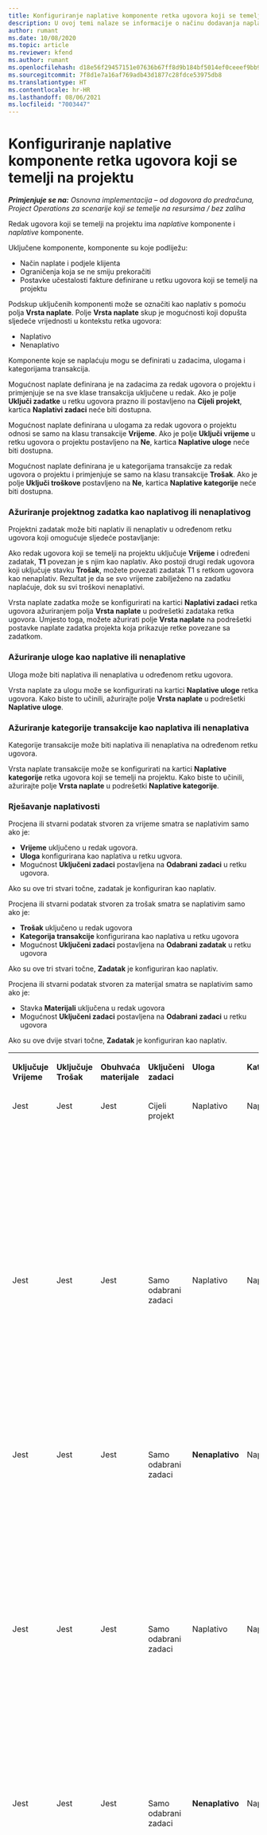 ```yaml
---
title: Konfiguriranje naplative komponente retka ugovora koji se temelji na projektu
description: U ovoj temi nalaze se informacije o načinu dodavanja naplatnih komponenti u retke ugovora u projektnim operacijama.
author: rumant
ms.date: 10/08/2020
ms.topic: article
ms.reviewer: kfend
ms.author: rumant
ms.openlocfilehash: d18e56f29457151e07636b67ff8d9b184bf5014ef0ceeef9bb9d322672be4335
ms.sourcegitcommit: 7f8d1e7a16af769adb43d1877c28fdce53975db8
ms.translationtype: HT
ms.contentlocale: hr-HR
ms.lasthandoff: 08/06/2021
ms.locfileid: "7003447"
---
```

# <a name="configure-chargeable-components-of-a-project-based-contract-line"></a>Konfiguriranje naplative komponente retka ugovora koji se temelji na projektu

_**Primjenjuje se na:** Osnovna implementacija – od dogovora do predračuna, Project Operations za scenarije koji se temelje na resursima / bez zaliha_

Redak ugovora koji se temelji na projektu ima *naplative* komponente i *naplative* komponente.

Uključene komponente, komponente su koje podliježu:

  - Način naplate i podjele klijenta
  - Ograničenja koja se ne smiju prekoračiti 
  - Postavke učestalosti fakture definirane u retku ugovora koji se temelji na projektu

Podskup uključenih komponenti može se označiti kao naplativ s pomoću polja **Vrsta naplate**. Polje **Vrsta naplate** skup je mogućnosti koji dopušta sljedeće vrijednosti u kontekstu retka ugovora:

  - Naplativo
  - Nenaplativo

Komponente koje se naplaćuju mogu se definirati u zadacima, ulogama i kategorijama transakcija.

Mogućnost naplate definirana je na zadacima za redak ugovora o projektu i primjenjuje se na sve klase transakcija uključene u redak. Ako je polje **Uključi zadatke** u retku ugovora prazno ili postavljeno na **Cijeli projekt**, kartica **Naplativi zadaci** neće biti dostupna.

Mogućnost naplate definirana u ulogama za redak ugovora o projektu odnosi se samo na klasu transakcije **Vrijeme**. Ako je polje **Uključi vrijeme** u retku ugovora o projektu postavljeno na **Ne**, kartica **Naplative uloge** neće biti dostupna.

Mogućnost naplate definirana je u kategorijama transakcije za redak ugovora o projektu i primjenjuje se samo na klasu transakcije **Trošak**. Ako je polje **Uključi troškove** postavljeno na **Ne**, kartica **Naplative kategorije** neće biti dostupna.

### <a name="update-a-project-task-as-chargeable-or-non-chargeable"></a>Ažuriranje projektnog zadatka kao naplativog ili nenaplativog

Projektni zadatak može biti naplativ ili nenaplativ u određenom retku ugovora koji omogućuje sljedeće postavljanje:

Ako redak ugovora koji se temelji na projektu uključuje **Vrijeme** i određeni zadatak, **T1** povezan je s njim kao naplativ. Ako postoji drugi redak ugovora koji uključuje stavku **Trošak**, možete povezati zadatak T1 s retkom ugovora kao nenaplativ. Rezultat je da se svo vrijeme zabilježeno na zadatku naplaćuje, dok su svi troškovi nenaplativi.

Vrsta naplate zadatka može se konfigurirati na kartici **Naplativi zadaci** retka ugovora ažuriranjem polja **Vrsta naplate** u podrešetki zadataka retka ugovora. Umjesto toga, možete ažurirati polje **Vrsta naplate** na podrešetki postavke naplate zadatka projekta koja prikazuje retke povezane sa zadatkom.

### <a name="update-a-role-as-chargeable-or-non-chargeable"></a>Ažuriranje uloge kao naplative ili nenaplative

Uloga može biti naplativa ili nenaplativa u određenom retku ugovora.

Vrsta naplate za ulogu može se konfigurirati na kartici **Naplative uloge** retka ugovora. Kako biste to učinili, ažurirajte polje **Vrsta naplate** u podrešetki **Naplative uloge**.

### <a name="update-a-transaction-category-as-chargeable-or-non-chargeable"></a>Ažuriranje kategorije transakcije kao naplativa ili nenaplativa

Kategorije transakcije može biti naplativa ili nenaplativa na određenom retku ugovora.

Vrsta naplate transakcije može se konfigurirati na kartici **Naplative kategorije** retka ugovora koji se temelji na projektu. Kako biste to učinili, ažurirajte polje **Vrsta naplate** u podrešetki **Naplative kategorije**.

### <a name="resolve-chargeability"></a>Rješavanje naplativosti

Procjena ili stvarni podatak stvoren za vrijeme smatra se naplativim samo ako je:

   - **Vrijeme** uključeno u redak ugovora.
   - **Uloga** konfigurirana kao naplativa u retku ugvora.
   - Mogućnost **Uključeni zadaci** postavljena na **Odabrani zadaci** u retku ugovora.
 
 Ako su ove tri stvari točne, zadatak je konfiguriran kao naplativ. 

Procjena ili stvarni podatak stvoren za trošak smatra se naplativim samo ako je:

   - **Trošak** uključeno u redak ugovora
   - **Kategorija transakcije** konfigurirana kao naplativa u retku ugovora
   - Mogućnost **Uključeni zadaci** postavljena na **Odabrani zadatak** u retku ugovora
  
 Ako su ove tri stvari točne, **Zadatak** je konfiguriran kao naplativ. 

Procjena ili stvarni podatak stvoren za materijal smatra se naplativim samo ako je:

   - Stavka **Materijali** uključena u redak ugovora
   - Mogućnost **Uključeni zadaci** postavljena na **Odabrani zadaci** u retku ugovora

Ako su ove dvije stvari točne, **Zadatak** je konfiguriran kao naplativ. 

<table border="0" cellspacing="0" cellpadding="0">
    <tbody>
        <tr>
            <td width="70" valign="top">
                <p>
                    <strong>Uključuje Vrijeme</strong>
                </p>
            </td>
            <td width="78" valign="top">
                <p>
                    <strong>Uključuje Trošak</strong>
                    <strong></strong>
                </p>
            </td>
            <td width="63" valign="top">
                <p>
                    <strong>Obuhvaća materijale</strong>
                    <strong></strong>
                </p>
            </td>
            <td width="75" valign="top">
                <p>
                    <strong>Uključeni zadaci</strong>
                    <strong></strong>
                </p>
            </td>
            <td width="65" valign="top">
                <p>
                    <strong>Uloga</strong>
                    <strong></strong>
                </p>
            </td>
            <td width="70" valign="top">
                <p>
                    <strong>Kategorija</strong>
                    <strong></strong>
                </p>
            </td>
            <td width="65" valign="top">
                <p>
                    <strong>Zadatak</strong>
                    <strong></strong>
                </p>
            </td>
            <td width="350" valign="top">
                <p>
                    <strong>Učinak naplativosti</strong>
                </p>
            </td>
        </tr>
        <tr>
            <td width="70" valign="top">
                <p>
Jest </p>
            </td>
            <td width="78" valign="top">
                <p>
Jest </p>
            </td>
            <td width="63" valign="top">
                <p>
Jest </p>
            </td>
            <td width="75" valign="top">
                <p>
Cijeli projekt </p>
            </td>
            <td width="65" valign="top">
                <p>
Naplativo </p>
            </td>
            <td width="70" valign="top">
                <p>
Naplativo </p>
            </td>
            <td width="65" valign="top">
                <p>
Nije moguće postaviti </p>
            </td>
            <td width="350" valign="top">
                <p>
Naplata za stvarno vrijeme: <strong>Naplativo</strong>
                </p>
                <p>
Vrsta naplate stvarnog troška: <strong>Naplativo</strong>
                </p>
                <p>
Vrsta naplate stvarnog materijala: <strong>Naplativo</strong>
                </p>
            </td>
        </tr>
        <tr>
            <td width="70" valign="top">
                <p>
Jest </p>
            </td>
            <td width="78" valign="top">
                <p>
Jest </p>
            </td>
            <td width="63" valign="top">
                <p>
Jest </p>
            </td>
            <td width="75" valign="top">
                <p>
Samo odabrani zadaci </p>
            </td>
            <td width="65" valign="top">
                <p>
Naplativo </p>
            </td>
            <td width="70" valign="top">
                <p>
Naplativo </p>
            </td>
            <td width="65" valign="top">
                <p>
Naplativo </p>
            </td>
            <td width="350" valign="top">
                <p>
Naplata za stvarno vrijeme: <strong>Naplativo</strong>
                </p>
                <p>
Vrsta naplate stvarnog troška: <strong>Naplativo</strong>
                </p>
                <p>
Vrsta naplate stvarnog materijala: <strong>Naplativo</strong>
                </p>
            </td>
        </tr>
        <tr>
            <td width="70" valign="top">
                <p>
Jest </p>
            </td>
            <td width="78" valign="top">
                <p>
Jest </p>
            </td>
            <td width="63" valign="top">
                <p>
Jest </p>
            </td>
            <td width="75" valign="top">
                <p>
Samo odabrani zadaci </p>
            </td>
            <td width="65" valign="top">
                <p>
                    <strong>Nenaplativo</strong>
                </p>
            </td>
            <td width="70" valign="top">
                <p>
Naplativo </p>
            </td>
            <td width="65" valign="top">
                <p>
Naplativo </p>
            </td>
            <td width="350" valign="top">
                <p>
Naplata stvarnog vremena: <strong>Nenaplativo</strong>
                </p>
                <p>
Vrsta naplate na stvarnom trošku: Naplativo </p>
                <p>
Vrsta naplate stvarnog materijala: Naplativo </p>
            </td>
        </tr>
        <tr>
            <td width="70" valign="top">
                <p>
Jest </p>
            </td>
            <td width="78" valign="top">
                <p>
Jest </p>
            </td>
            <td width="63" valign="top">
                <p>
Jest </p>
            </td>
            <td width="75" valign="top">
                <p>
Samo odabrani zadaci </p>
            </td>
            <td width="65" valign="top">
                <p>
Naplativo </p>
            </td>
            <td width="70" valign="top">
                <p>
Naplativo </p>
            </td>
            <td width="65" valign="top">
                <p>
                    <strong>Nenaplativo</strong>
                </p>
            </td>
            <td width="350" valign="top">
                <p>
Naplata stvarnog vremena: <strong>Nenaplativo</strong>
                </p>
                <p>
Vrsta naplate stvarnog troška: <strong>Nenaplativo</strong>
                </p>
                <p>
Vrsta naplate stvarnog materijala: <strong>Nenaplativo</strong>
                </p>
            </td>
        </tr>
        <tr>
            <td width="70" valign="top">
                <p>
Jest </p>
            </td>
            <td width="78" valign="top">
                <p>
Jest </p>
            </td>
            <td width="63" valign="top">
                <p>
Jest </p>
            </td>
            <td width="75" valign="top">
                <p>
Samo odabrani zadaci </p>
            </td>
            <td width="65" valign="top">
                <p>
                    <strong>Nenaplativo</strong>
                </p>
            </td>
            <td width="70" valign="top">
                <p>
Naplativo </p>
            </td>
            <td width="65" valign="top">
                <p>
                    <strong>Nenaplativo</strong>
                </p>
            </td>
            <td width="350" valign="top">
                <p>
Naplata stvarnog vremena: <strong>Nenaplativo</strong>
                </p>
                <p>
Vrsta naplate stvarnog troška: <strong>Nenaplativo</strong>
                </p>
                <p>
Vrsta naplate stvarnog materijala: <strong> Nenaplativo</strong>
                </p>
            </td>
        </tr>
        <tr>
            <td width="70" valign="top">
                <p>
Jest </p>
            </td>
            <td width="78" valign="top">
                <p>
Jest </p>
            </td>
            <td width="63" valign="top">
                <p>
Jest </p>
            </td>
            <td width="75" valign="top">
                <p>
Samo odabrani zadaci </p>
            </td>
            <td width="65" valign="top">
                <p>
                    <strong>Nenaplativo</strong>
                </p>
            </td>
            <td width="70" valign="top">
                <p>
                    <strong>Nenaplativo</strong>
                </p>
            </td>
            <td width="65" valign="top">
                <p>
Naplativo </p>
            </td>
            <td width="350" valign="top">
                <p>
Naplata stvarnog vremena: <strong>Nenaplativo</strong>
                </p>
                <p>
Vrsta naplate stvarnog troška: <strong>Nenaplativo</strong>
                </p>
                <p>
Vrsta naplate stvarnog materijala: Naplativo </p>
            </td>
        </tr>
        <tr>
            <td width="70" valign="top">
                <p>
                    <strong>No</strong>
                </p>
            </td>
            <td width="78" valign="top">
                <p>
Jest </p>
            </td>
            <td width="63" valign="top">
                <p>
Jest </p>
            </td>
            <td width="75" valign="top">
                <p>
Cijeli projekt </p>
            </td>
            <td width="65" valign="top">
                <p>
Nije moguće postaviti </p>
            </td>
            <td width="70" valign="top">
                <p>
                    <strong>Naplativo</strong>
                </p>
            </td>
            <td width="65" valign="top">
                <p>
Nije moguće postaviti </p>
            </td>
            <td width="350" valign="top">
                <p>
Naplata stvarnog vremena: <strong>Nenaplativo</strong>
                </p>
                <p>
Vrsta naplate na stvarnom trošku: Naplativo </p>
                <p>
Vrsta naplate stvarnog materijala: Naplativo </p>
            </td>
        </tr>
        <tr>
            <td width="70" valign="top">
                <p>
                    <strong>No</strong>
                </p>
            </td>
            <td width="78" valign="top">
                <p>
Jest </p>
            </td>
            <td width="63" valign="top">
                <p>
Jest </p>
            </td>
            <td width="75" valign="top">
                <p>
Cijeli projekt </p>
            </td>
            <td width="65" valign="top">
                <p>
Nije moguće postaviti </p>
            </td>
            <td width="70" valign="top">
                <p>
                    <strong>Nenaplativo</strong>
                </p>
            </td>
            <td width="65" valign="top">
                <p>
Nije moguće postaviti </p>
            </td>
            <td width="350" valign="top">
                <p>
Naplata stvarnog vremena: <strong>Nenaplativo</strong>
                </p>
                <p>
Vrsta naplate stvarnog troška: <strong> Nenaplativo</strong>
                </p>
                <p>
Vrsta naplate stvarnog materijala: Naplativo </p>
            </td>
        </tr>
        <tr>
            <td width="70" valign="top">
                <p>
Jest </p>
            </td>
            <td width="78" valign="top">
                <p>
                    <strong>No</strong>
                </p>
            </td>
            <td width="63" valign="top">
                <p>
Jest </p>
            </td>
            <td width="75" valign="top">
                <p>
Cijeli projekt </p>
            </td>
            <td width="65" valign="top">
                <p>
Naplativo </p>
            </td>
            <td width="70" valign="top">
                <p>
Nije moguće postaviti </p>
            </td>
            <td width="65" valign="top">
                <p>
Nije moguće postaviti </p>
            </td>
            <td width="350" valign="top">
                <p>
Naplata za stvarno vrijeme: Naplativo </p>
                <p>
Vrsta naplate stvarnog troška:<strong> Nenaplativo</strong>
                </p>
                <p>
Vrsta naplate stvarnog materijala: Naplativo </p>
            </td>
        </tr>
        <tr>
            <td width="70" valign="top">
                <p>
Jest </p>
            </td>
            <td width="78" valign="top">
                <p>
                    <strong>No</strong>
                </p>
            </td>
            <td width="63" valign="top">
                <p>
Jest </p>
            </td>
            <td width="75" valign="top">
                <p>
Cijeli projekt </p>
            </td>
            <td width="65" valign="top">
                <p>
                    <strong>Nenaplativo</strong>
                </p>
            </td>
            <td width="70" valign="top">
                <p>
Nije moguće postaviti </p>
            </td>
            <td width="65" valign="top">
                <p>
Nije moguće postaviti </p>
            </td>
            <td width="350" valign="top">
                <p>
Naplata stvarnog vremena: <strong>Nenaplativo </strong>
                </p>
                <p>
Vrsta naplate stvarnog troška:<strong> Nenaplativo</strong>
                </p>
                <p>
Vrsta naplate stvarnog materijala: Naplativo </p>
            </td>
        </tr>
        <tr>
            <td width="70" valign="top">
                <p>
Jest </p>
            </td>
            <td width="78" valign="top">
                <p>
Jest </p>
            </td>
            <td width="63" valign="top">
                <p>
                    <strong>No</strong>
                </p>
            </td>
            <td width="75" valign="top">
                <p>
Cijeli projekt </p>
            </td>
            <td width="65" valign="top">
                <p>
Naplativo </p>
            </td>
            <td width="70" valign="top">
                <p>
Naplativo </p>
            </td>
            <td width="65" valign="top">
                <p>
Nije moguće postaviti </p>
            </td>
            <td width="350" valign="top">
                <p>
Naplata za stvarno vrijeme: Naplativo </p>
                <p>
Vrsta naplate na stvarnom trošku: Naplativo </p>
                <p>
Vrsta naplate stvarnog materijala: <strong> Nenaplativo</strong>
                </p>
            </td>
        </tr>
        <tr>
            <td width="70" valign="top">
                <p>
Jest </p>
            </td>
            <td width="78" valign="top">
                <p>
Jest </p>
            </td>
            <td width="63" valign="top">
                <p>
                    <strong>No</strong>
                </p>
            </td>
            <td width="75" valign="top">
                <p>
Cijeli projekt </p>
            </td>
            <td width="65" valign="top">
                <p>
                    <strong>Nenaplativo</strong>
                </p>
            </td>
            <td width="70" valign="top">
                <p>
                    <strong>Nenaplativo</strong>
                </p>
            </td>
            <td width="65" valign="top">
                <p>
Nije moguće postaviti </p>
            </td>
            <td width="350" valign="top">
                <p>
Naplata stvarnog vremena: <strong>Nenaplativo </strong>
                </p>
                <p>
Vrsta naplate stvarnog troška: <strong> Nenaplativo</strong>
                </p>
                <p>
Vrsta naplate stvarnog materijala: <strong> Nenaplativo</strong>
                </p>
            </td>
        </tr>
    </tbody>
</table>





[!INCLUDE[footer-include](../../includes/footer-banner.md)]

